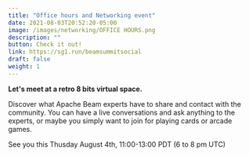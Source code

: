 ```yaml
---
title: "Office hours and Networking event"
date: 2021-08-03T20:52:20-05:00
image: /images/networking/OFFICE HOURS.png
description: ""
button: Check it out! 
link: https://sg1.run/beamsummitsocial
draft: false
weight: 1
---
```


**Let's meet at a retro 8 bits virtual space.**

Discover what Apache Beam experts have to share and contact with the community. You can have a live conversations and ask anything to the experts, or maybe you simply want to join for playing cards or arcade games. 

See you this Thusday August 4th, 11:00-13:00 PDT (6 to 8 pm UTC)


